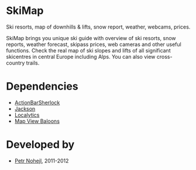 SkiMap
======

Ski resorts, map of downhills & lifts, snow report, weather, webcams, prices.

SkiMap brings you unique ski guide with overview of ski resorts, snow reports, weather forecast, skipass prices, web cameras and other useful functions. Check the real map of ski slopes and lifts of all significant skicentres in central Europe including Alps. You can also view cross-country trails.


Dependencies
============

* [ActionBarSherlock](http://actionbarsherlock.com/)
* [Jackson](http://jackson.codehaus.org/)
* [Localytics](http://www.localytics.com/)
* [Map View Baloons](https://github.com/jgilfelt/android-mapviewballoons)


Developed by
============

* [Petr Nohejl](http://petrnohejl.cz), 2011-2012
